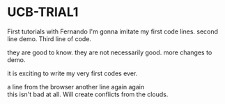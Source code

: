 # UCB-TRIAL1
First tutorials with Fernando
I'm gonna imitate my first code lines.
 second line demo.
 Third line of code.

they are good to know.
they are not necessarily good.
more changes to demo.

it is exciting to write my very first codes ever.

a line from the browser
another line again again  
this isn't bad at all.
Will create conflicts from the clouds.
